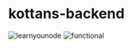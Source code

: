 # kottans-backend
![learnyounode](https://user-images.githubusercontent.com/44728742/64250385-a83c3f80-cf1e-11e9-9f1a-1df7ebd59074.png)
![functional](https://user-images.githubusercontent.com/44728742/64623040-f5be1e00-d3f0-11e9-80a3-c08afa6e812f.png)

